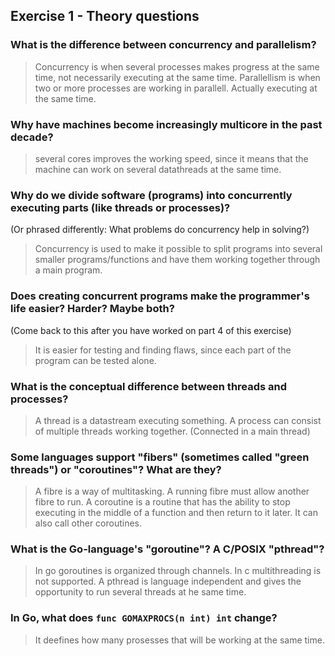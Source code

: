 Exercise 1 - Theory questions
-----------------------------
 
 ### What is the difference between concurrency and parallelism?
 > Concurrency is when several processes makes progress at the same time, not necessarily executing at the same time. Parallellism is when two or more processes are working in parallell. Actually executing at the same time.
 
 ### Why have machines become increasingly multicore in the past decade?
 > several cores improves the working speed, since it means that the machine can work on several datathreads at the same time.
 
 ### Why do we divide software (programs) into concurrently executing parts (like threads or processes)?
 (Or phrased differently: What problems do concurrency help in solving?)
 > Concurrency is used to make it possible to split programs into several smaller programs/functions and have them working together through a main program.
 
 ### Does creating concurrent programs make the programmer's life easier? Harder? Maybe both?
 (Come back to this after you have worked on part 4 of this exercise)
 > It is easier for testing and finding flaws, since each part of the program can be tested alone. 
 
 ### What is the conceptual difference between threads and processes?
 > A thread is a datastream executing something. A process can consist of multiple threads working together. (Connected in a main thread)
 
 ### Some languages support "fibers" (sometimes called "green threads") or "coroutines"? What are they?
 > A fibre is a way of multitasking. A running fibre must allow another fibre to run.
 A coroutine is a routine that has the ability to stop executing in the middle of a function and then return to it later. It can also call other coroutines.
 
 ### What is the Go-language's "goroutine"? A C/POSIX "pthread"?
 > In go goroutines is organized through channels.
 In c multithreading is not supported. A pthread is language independent  and gives the opportunity to run several threads at he same time.
 
 ### In Go, what does `func GOMAXPROCS(n int) int` change? 
 > It deefines how many prosesses that will be working at the same time. 



 
 
 
 
